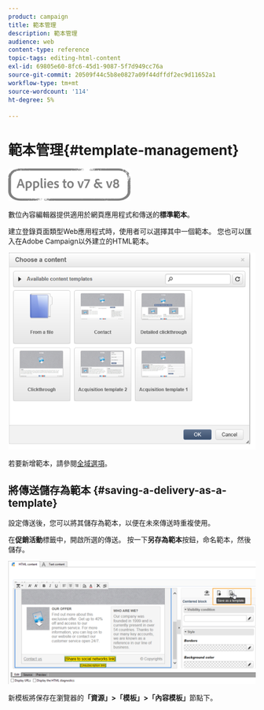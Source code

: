 ```yaml
---
product: campaign
title: 範本管理
description: 範本管理
audience: web
content-type: reference
topic-tags: editing-html-content
exl-id: 69805e60-8fc6-45d1-9087-5f7d949cc76a
source-git-commit: 20509f44c5b8e0827a09f44dffdf2ec9d11652a1
workflow-type: tm+mt
source-wordcount: '114'
ht-degree: 5%

---
```


# 範本管理{#template-management}

![](../../assets/common.svg)

數位內容編輯器提供適用於網頁應用程式和傳送的&#x200B;**標準範本**。

建立登錄頁面類型Web應用程式時，使用者可以選擇其中一個範本。 您也可以匯入在Adobe Campaign以外建立的HTML範本。

![](assets/dce_popup_templatechoice.png)

若要新增範本，請參閱[全域選項](content-editor-interface.md#global-options)。

## 將傳送儲存為範本 {#saving-a-delivery-as-a-template}

設定傳送後，您可以將其儲存為範本，以便在未來傳送時重複使用。

在&#x200B;**促銷活動**&#x200B;標籤中，開啟所選的傳送。 按一下&#x200B;**另存為範本**&#x200B;按鈕，命名範本，然後儲存。

![](assets/dce_save_model.png)

新模板將保存在瀏覽器的&#x200B;**「資源」>「模板」>「內容模板」**&#x200B;節點下。
